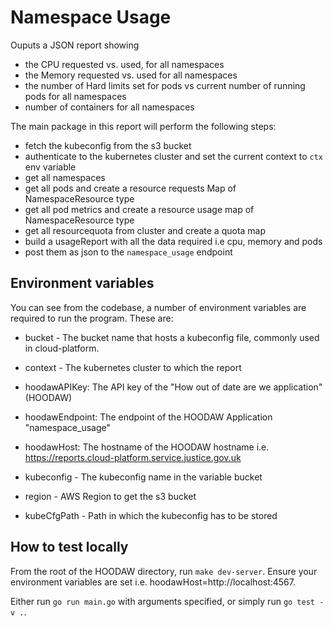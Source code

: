 # Namespace Usage

Ouputs a JSON report showing 
- the CPU requested vs. used, for all namespaces
- the Memory requested vs. used for all namespaces
- the number of Hard limits set for pods vs current number of running pods for all namespaces
- number of containers for all namespaces

The main package in this report will perform the following steps:

- fetch the kubeconfig from the s3 bucket 
- authenticate to the kubernetes cluster and set the current context to `ctx` env variable
- get all namespaces 
- get all pods and create a resource requests Map of NamespaceResource type
- get all pod metrics and create a resource usage map of NamespaceResource type 
- get all resourcequota from cluster and create a quota map
- build a usageReport with all the data required i.e cpu, memory and pods
- post them as json to the `namespace_usage` endpoint

## Environment variables

You can see from the codebase, a number of environment variables are required to run the program. These are:

- bucket - The bucket name that hosts a kubeconfig file, commonly used in cloud-platform.

- context - The kubernetes cluster to which the report  

- hoodawAPIKey: The API key of the "How out of date are we application" (HOODAW)

- hoodawEndpoint: The endpoint of the HOODAW Application "namespace_usage"

- hoodawHost: The hostname of the HOODAW hostname i.e. https://reports.cloud-platform.service.justice.gov.uk

- kubeconfig - The kubeconfig name in the variable bucket

- region - AWS Region to get the s3 bucket

- kubeCfgPath - Path in which the kubeconfig has to be stored

## How to test locally

From the root of the HOODAW directory, run `make dev-server`. Ensure your environment variables are set i.e. hoodawHost=http://localhost:4567.

Either run `go run main.go` with arguments specified, or simply run `go test -v .`.
